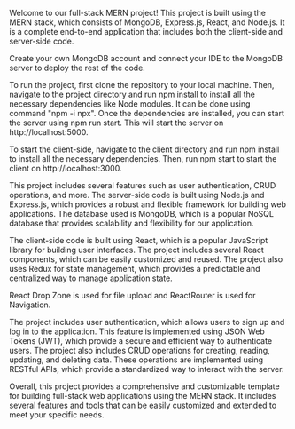 
Welcome to our full-stack MERN project! This project is built using the MERN stack, which consists of MongoDB, Express.js, React, and Node.js. It is a complete end-to-end application that includes both the client-side and server-side code.


Create your own MongoDB account and connect your IDE to the MongoDB server to deploy the rest of the code.

To run the project, first clone the repository to your local machine. Then, navigate to the project directory and run npm install to install all the necessary dependencies like Node modules. It can be done using command "npm -i npx". Once the dependencies are installed, you can start the server using npm run start. This will start the server on http://localhost:5000.


To start the client-side, navigate to the client directory and run npm install to install all the necessary dependencies. Then, run npm start to start the client on http://localhost:3000.



This project includes several features such as user authentication, CRUD operations, and more. The server-side code is built using Node.js and Express.js, which provides a robust and flexible framework for building web applications. The database used is MongoDB, which is a popular NoSQL database that provides scalability and flexibility for our application.


The client-side code is built using React, which is a popular JavaScript library for building user interfaces. The project includes several React components, which can be easily customized and reused. The project also uses Redux for state management, which provides a predictable and centralized way to manage application state.


React Drop Zone is used for file upload and ReactRouter is used for Navigation.


The project includes user authentication, which allows users to sign up and log in to the application. This feature is implemented using JSON Web Tokens (JWT), which provide a secure and efficient way to authenticate users. The project also includes CRUD operations for creating, reading, updating, and deleting data. These operations are implemented using RESTful APIs, which provide a standardized way to interact with the server.


Overall, this project provides a comprehensive and customizable template for building full-stack web applications using the MERN stack. It includes several features and tools that can be easily customized and extended to meet your specific needs.
